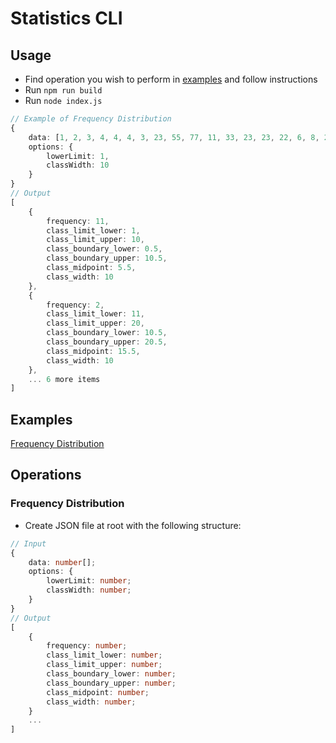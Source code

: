 # Statistics CLI

## Usage

+ Find operation you wish to perform in [examples](#examples) and follow instructions
+ Run `npm run build`
+ Run `node index.js`

```typescript
// Example of Frequency Distribution
{
    data: [1, 2, 3, 4, 4, 4, 3, 23, 55, 77, 11, 33, 23, 23, 22, 6, 8, 2, 9, 80, 12],
    options: {
        lowerLimit: 1,
        classWidth: 10
    }
}
// Output
[
    {
        frequency: 11,
        class_limit_lower: 1,
        class_limit_upper: 10,
        class_boundary_lower: 0.5,
        class_boundary_upper: 10.5,
        class_midpoint: 5.5,
        class_width: 10
    },
    {
        frequency: 2,
        class_limit_lower: 11,
        class_limit_upper: 20,
        class_boundary_lower: 10.5,
        class_boundary_upper: 20.5,
        class_midpoint: 15.5,
        class_width: 10
    },
    ... 6 more items
]
```

## Examples

[Frequency Distribution](#frequency-distribution)

## Operations

### Frequency Distribution

+ Create JSON file at root with the following structure:

```typescript
// Input
{
    data: number[];
    options: {
        lowerLimit: number;
        classWidth: number;
    }
}
// Output
[
    {
        frequency: number;
        class_limit_lower: number;
        class_limit_upper: number;
        class_boundary_lower: number;
        class_boundary_upper: number;
        class_midpoint: number;
        class_width: number;
    }
    ...
]
```